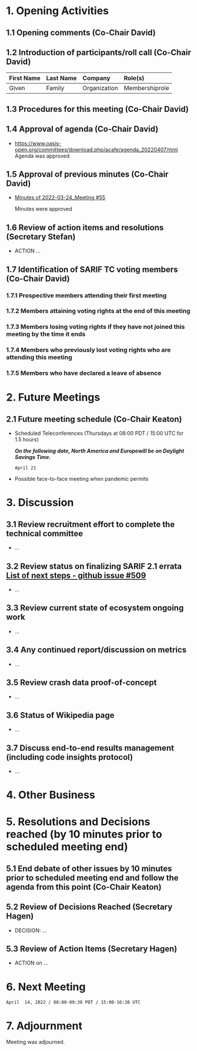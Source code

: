 # 1. Opening Activities

## 1.1 Opening comments (Co-Chair David)

## 1.2 Introduction of participants/roll call (Co-Chair David)

| First Name | Last Name | Company          | Role(s)                 |
|:-----------|:----------|:-----------------|:------------------------|
| Given      | Family    | Organization     | Membershiprole          |


## 1.3 Procedures for this meeting (Co-Chair David)

## 1.4 Approval of agenda (Co-Chair David)

* https://www.oasis-open.org/committees/download.php/acafe/agenda_20220407.html
  Agenda was approved

## 1.5 Approval of previous minutes (Co-Chair David)

* [Minutes of 2022-03-24_Meeting #55](https://www.oasis-open.org/committees/document.php?document_id=bcafe&wg_abbrev=sarif)

  Minutes were approved 

## 1.6 Review of action items and resolutions (Secretary Stefan)

* ACTION ...

## 1.7 Identification of SARIF TC voting members (Co-Chair David)

### 1.7.1 Prospective members attending their first meeting

### 1.7.2 Members attaining voting rights at the end of this meeting

### 1.7.3 Members losing voting rights if they have not joined this meeting by the time it ends

### 1.7.4 Members who previously lost voting rights who are attending this meeting

### 1.7.5 Members who have declared a leave of absence

# 2. Future Meetings

## 2.1 Future meeting schedule (Co-Chair Keaton)

- Scheduled Teleconferences (Thursdays at 08:00 PDT / 15:00 UTC for 1.5 hours)

    ***On the following date, North America and Europewill be on Daylight Savings Time.***
    ```
    April 21
    ```
- Possible face-to-face meeting when pandemic permits

# 3. Discussion

## 3.1 Review recruitment effort to complete the technical committee

* ...

## 3.2 Review status on finalizing SARIF 2.1 errata [List of next steps - github issue #509](https://github.com/oasis-tcs/sarif-spec/issues/509)

* ...

## 3.3 Review current state of ecosystem ongoing work

* ... 

## 3.4 Any continued report/discussion on metrics

* ...

## 3.5 Review crash data proof-of-concept

* ...

## 3.6 Status of Wikipedia page

* ...

## 3.7 Discuss end-to-end results management (including code insights protocol)

* ...

# 4. Other Business

# 5. Resolutions and Decisions reached (by 10 minutes prior to scheduled meeting end)

## 5.1 End debate of other issues by 10 minutes prior to scheduled meeting end and follow the agenda from this point (Co-Chair Keaton)

## 5.2 Review of Decisions Reached (Secretary Hagen)

* DECISION: ...

## 5.3 Review of Action Items (Secretary Hagen)

* ACTION on ... 


# 6. Next Meeting
  ```
  April  14, 2022 / 08:00-09:30 PDT / 15:00-16:30 UTC
  ```

# 7. Adjournment

Meeting was adjourned.
